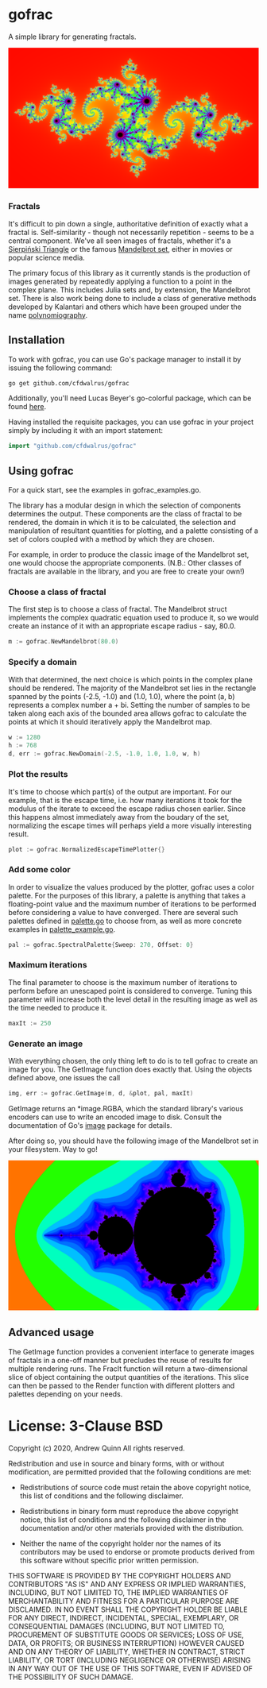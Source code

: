 # gofrac
A simple library for generating fractals.

![Julia set](doc/julia.png)

### Fractals

It's difficult to pin down a single, authoritative definition of exactly what a
fractal is. Self-similarity - though not necessarily repetition - seems to be a
central component. We've all seen images of fractals, whether it's a [Sierpiński
Triangle][sierpinski] or the famous [Mandelbrot set][mandel], either in movies
or popular science media.

The primary focus of this library as it currently stands is the production of
images generated by repeatedly applying a function to a point in the complex
plane. This includes Julia sets and, by extension, the Mandelbrot set. There is
also work being done to include a class of generative methods developed by
Kalantari and others which have been grouped under the name
[polynomiography][poly].

## Installation

To work with gofrac, you can use Go's package manager to install it by issuing
the following command:

```bash
go get github.com/cfdwalrus/gofrac
```

Additionally, you'll need Lucas Beyer's go-colorful package, which can be
found [here][colorful].

Having installed the requisite packages, you can use gofrac in your project
simply by including it with an import statement:

```go
import "github.com/cfdwalrus/gofrac"
```

## Using gofrac

For a quick start, see the examples in gofrac_examples.go.

The library has a modular design in which the selection of components
determines the output. These components are the class of fractal to be rendered,
the domain in which it is to be calculated, the selection and manipulation of
resultant quantities for plotting, and a palette consisting of a set of colors
coupled with a method by which they are chosen.

For example, in order to produce the classic image of the Mandelbrot set, one
would choose the appropriate components. (N.B.: Other classes of fractals are
available in the library, and you are free to create your own!)

### Choose a class of fractal

The first step is to choose a class of fractal. The Mandelbrot struct
implements the complex quadratic equation used to produce it, so we would
create an instance of it with an appropriate escape radius - say, 80.0. 

```go
m := gofrac.NewMandelbrot(80.0)
```

### Specify a domain

With that determined, the next choice is which points in the complex plane
should be rendered. The majority of the Mandelbrot set lies in the rectangle
spanned by the points (-2.5, -1.0) and (1.0, 1.0), where the point (a, b)
represents a complex number a + bi. Setting the number of samples to be taken
along each axis of the bounded area allows gofrac to calculate the points at
which it should iteratively apply the Mandelbrot map.

```go
w := 1280
h := 768
d, err := gofrac.NewDomain(-2.5, -1.0, 1.0, 1.0, w, h)
```

### Plot the results

It's time to choose which part(s) of the output are important. For our example,
that is the escape time, i.e. how many iterations it took for the modulus of
the iterate to exceed the escape radius chosen earlier. Since this happens
almost immediately away from the boudary of the set, normalizing the escape
times will perhaps yield a more visually interesting result.

```go
plot := gofrac.NormalizedEscapeTimePlotter{}
```

### Add some color

In order to visualize the values produced by the plotter, gofrac uses a color
palette. For the purposes of this library, a palette is anything that takes a
floating-point value and the maximum number of iterations to be performed
before considering a value to have converged. There are several such palettes
defined in [palette.go](palette.go) to choose from, as well as more concrete
examples in [palette_example.go](palette_example.go).

```go
pal := gofrac.SpectralPalette{Sweep: 270, Offset: 0}
```

### Maximum iterations

The final parameter to choose is the maximum number of iterations to perform
before an unescaped point is considered to converge. Tuning this parameter will
increase both the level detail in the resulting image as well as the time
needed to produce it.

```go
maxIt := 250
```

### Generate an image

With everything chosen, the only thing left to do is to tell gofrac to create
an image for you. The GetImage function does exactly that. Using the objects
defined above, one issues the call

```go
img, err := gofrac.GetImage(m, d, &plot, pal, maxIt)
```

GetImage returns an *image.RGBA, which the standard library's various encoders
can use to write an encoded image to disk. Consult the documentation of Go's
[image][go-image] package for details.

After doing so, you should have the following image of the Mandelbrot set in
your filesystem. Way to go!

![Mandelbrot set](doc/mandel.png)

## Advanced usage

The GetImage function provides a convenient interface to generate images of
fractals in a one-off manner but precludes the reuse of results for multiple
rendering runs. The FracIt function will return a two-dimensional slice of
object containing the output quantities of the iterations. This slice can
then be passed to the Render function with different plotters and palettes
depending on your needs.



License: 3-Clause BSD
===================

Copyright (c) 2020, Andrew Quinn
All rights reserved.

Redistribution and use in source and binary forms, with or without
modification, are permitted provided that the following conditions are met:

- Redistributions of source code must retain the above copyright notice, this
  list of conditions and the following disclaimer.
  
- Redistributions in binary form must reproduce the above copyright notice,
  this list of conditions and the following disclaimer in the documentation
  and/or other materials provided with the distribution.
  
- Neither the name of the copyright holder nor the names of its contributors may
  be used to endorse or promote products derived from this software without
  specific prior written permission.

THIS SOFTWARE IS PROVIDED BY THE COPYRIGHT HOLDERS AND CONTRIBUTORS "AS IS" AND
ANY EXPRESS OR IMPLIED WARRANTIES, INCLUDING, BUT NOT LIMITED TO, THE IMPLIED
WARRANTIES OF MERCHANTABILITY AND FITNESS FOR A PARTICULAR PURPOSE ARE
DISCLAIMED. IN NO EVENT SHALL THE COPYRIGHT HOLDER BE LIABLE FOR ANY
DIRECT, INDIRECT, INCIDENTAL, SPECIAL, EXEMPLARY, OR CONSEQUENTIAL DAMAGES
(INCLUDING, BUT NOT LIMITED TO, PROCUREMENT OF SUBSTITUTE GOODS OR SERVICES;
LOSS OF USE, DATA, OR PROFITS; OR BUSINESS INTERRUPTION) HOWEVER CAUSED AND
ON ANY THEORY OF LIABILITY, WHETHER IN CONTRACT, STRICT LIABILITY, OR TORT
(INCLUDING NEGLIGENCE OR OTHERWISE) ARISING IN ANY WAY OUT OF THE USE OF THIS
SOFTWARE, EVEN IF ADVISED OF THE POSSIBILITY OF SUCH DAMAGE.


[colorful]: https://github.com/lucasb-eyer/go-colorful/blob/master/README.md
[go-image]: https://golang.org/pkg/image/
[mandel]: https://en.wikipedia.org/wiki/Mandelbrot_set
[poly]: https://www.cs.rutgers.edu/~kalantar/polynomiography/index.html
[sierpinski]: https://en.wikipedia.org/wiki/Sierpi%C5%84ski_triangle
